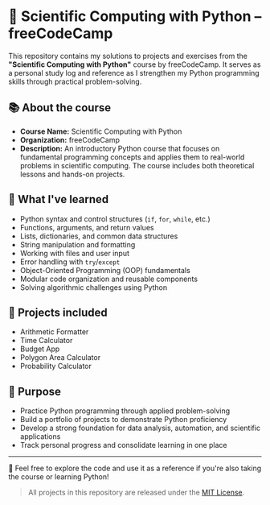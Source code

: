 # 🧪 Scientific Computing with Python – freeCodeCamp

This repository contains my solutions to projects and exercises from the **"Scientific Computing with Python"** course by freeCodeCamp. It serves as a personal study log and reference as I strengthen my Python programming skills through practical problem-solving.

## 📚 About the course

- **Course Name:** Scientific Computing with Python  
- **Organization:** freeCodeCamp  
- **Description:** An introductory Python course that focuses on fundamental programming concepts and applies them to real-world problems in scientific computing. The course includes both theoretical lessons and hands-on projects.

## 🚀 What I've learned

- Python syntax and control structures (`if`, `for`, `while`, etc.)
- Functions, arguments, and return values
- Lists, dictionaries, and common data structures
- String manipulation and formatting
- Working with files and user input
- Error handling with `try`/`except`
- Object-Oriented Programming (OOP) fundamentals
- Modular code organization and reusable components
- Solving algorithmic challenges using Python

## 💼 Projects included

- Arithmetic Formatter
- Time Calculator
- Budget App
- Polygon Area Calculator
- Probability Calculator

## 🎯 Purpose

- Practice Python programming through applied problem-solving  
- Build a portfolio of projects to demonstrate Python proficiency  
- Develop a strong foundation for data analysis, automation, and scientific applications  
- Track personal progress and consolidate learning in one place

---
📁 Feel free to explore the code and use it as a reference if you're also taking the course or learning Python!
> All projects in this repository are released under the [MIT License](LICENSE).

